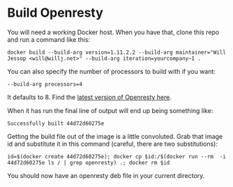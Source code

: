 # Build Openresty

You will need a working Docker host. When you have that, clone this repo and run a command like this:

    docker build --build-arg version=1.11.2.2 --build-arg maintainer="Will Jessop <will@willj.net>" --build-arg iteration=yourcompany~1 .

You can also specify the number of processors to build with if you want:

    --build-arg processors=4

It defaults to 8. Find the [latest version of Openresty here](https://openresty.org/en/download.html).

When it has run the final line of output will end up being something like:

    Successfully built 44d72d60275e

Getting the build file out of the image is a little convoluted. Grab that image id and substitute it in this command (careful, there are two substitutions):

    id=$(docker create 44d72d60275e); docker cp $id:/$(docker run --rm  -i 44d72d60275e ls / | grep openresty) .; docker rm $id

You should now have an openresty deb file in your current directory.
